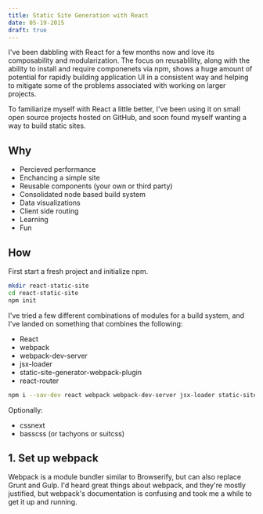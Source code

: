```yaml
---
title: Static Site Generation with React
date: 05-19-2015
draft: true
---
```


I've been dabbling with React for a few months now and love its composability and modularization.
The focus on reusablility, along with the ability to install and require componenets via npm,
shows a huge amount of potential for rapidly building application UI in a consistent way
and helping to mitigate some of the problems associated with working on larger projects.

To familiarize myself with React a little better, I've been using it on small open source projects
hosted on GitHub, and soon found myself wanting a way to build static sites.

## Why
- Percieved performance
- Enchancing a simple site
- Reusable components (your own or third party)
- Consolidated node based build system
- Data visualizations
- Client side routing
- Learning
- Fun

## How

First start a fresh project and initialize npm.

```bash
mkdir react-static-site
cd react-static-site
npm init
```

I've tried a few different combinations of modules for a build system, and I've landed on something that combines the following:
- React
- webpack
- webpack-dev-server
- jsx-loader
- static-site-generator-webpack-plugin
- react-router

```bash
npm i --sav-dev react webpack webpack-dev-server jsx-loader static-site-generator-webpack-plugin react-router
```

  Optionally:
  - cssnext
  - basscss (or tachyons or suitcss)

## 1. Set up webpack

Webpack is a module bundler similar to Browserify, but can also replace Grunt and Gulp.
I'd heard great things about webpack, and they're mostly justified, but webpack's documentation is confusing and took me a while to get it up and running.

